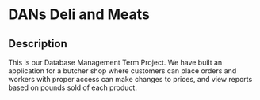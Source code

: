 # DANs Deli and Meats

## Description
This is our Database Management Term Project. We have built an application for a butcher shop where
customers can place orders and workers with proper access can make changes to prices, and view
reports based on pounds sold of each product.
